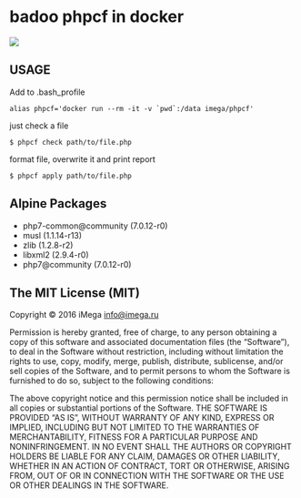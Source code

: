# badoo phpcf in docker

[![](https://images.microbadger.com/badges/image/imega/phpcf.svg)](http://microbadger.com/images/imega/phpcf "Get your own image badge on microbadger.com")

## USAGE

Add to .bash_profile
```
alias phpcf='docker run --rm -it -v `pwd`:/data imega/phpcf'
```

just check a file
```
$ phpcf check path/to/file.php
```

format file, overwrite it and print report
```
$ phpcf apply path/to/file.php
```

## Alpine Packages
  - php7-common@community (7.0.12-r0)
  - musl (1.1.14-r13)
  - zlib (1.2.8-r2)
  - libxml2 (2.9.4-r0)
  - php7@community (7.0.12-r0)

## The MIT License (MIT)

Copyright © 2016 iMega <info@imega.ru>

Permission is hereby granted, free of charge, to any person obtaining a copy of this software and associated documentation files (the “Software”), to deal in the Software without restriction, including without limitation the rights to use, copy, modify, merge, publish, distribute, sublicense, and/or sell copies of the Software, and to permit persons to whom the Software is furnished to do so, subject to the following conditions:

The above copyright notice and this permission notice shall be included in all copies or substantial portions of the Software.
THE SOFTWARE IS PROVIDED “AS IS”, WITHOUT WARRANTY OF ANY KIND, EXPRESS OR IMPLIED, INCLUDING BUT NOT LIMITED TO THE WARRANTIES OF MERCHANTABILITY, FITNESS FOR A PARTICULAR PURPOSE AND NONINFRINGEMENT. IN NO EVENT SHALL THE AUTHORS OR COPYRIGHT HOLDERS BE LIABLE FOR ANY CLAIM, DAMAGES OR OTHER LIABILITY, WHETHER IN AN ACTION OF CONTRACT, TORT OR OTHERWISE, ARISING FROM, OUT OF OR IN CONNECTION WITH THE SOFTWARE OR THE USE OR OTHER DEALINGS IN THE SOFTWARE.
